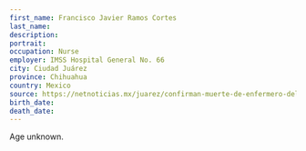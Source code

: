 ```yaml
---
first_name: Francisco Javier Ramos Cortes
last_name: 
description: 
portrait: 
occupation: Nurse
employer: IMSS Hospital General No. 66
city: Ciudad Juárez
province: Chihuahua
country: Mexico
source: https://netnoticias.mx/juarez/confirman-muerte-de-enfermero-del-hospital-general-por-covid-19/
birth_date: 
death_date: 
---
```


Age unknown.